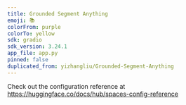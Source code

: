 ```yaml
---
title: Grounded Segment Anything
emoji: 📚
colorFrom: purple
colorTo: yellow
sdk: gradio
sdk_version: 3.24.1
app_file: app.py
pinned: false
duplicated_from: yizhangliu/Grounded-Segment-Anything
---
```


Check out the configuration reference at https://huggingface.co/docs/hub/spaces-config-reference
